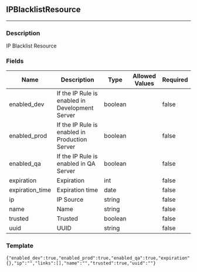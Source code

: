 ## IPBlacklistResource
---
### Description
IP Blacklist Resource
### Fields
| Name | Description | Type | Allowed Values | Required |
| ---- | ----------- | ---- | -------------- | -------- |
| enabled_dev | If the IP Rule is enabled in Development Server | boolean |  | false |
| enabled_prod | If the IP Rule is enabled in Production Server | boolean |  | false |
| enabled_qa | If the IP Rule is enabled in QA Server | boolean |  | false |
| expiration | Expiration | int |  | false |
| expiration_time | Expiration time | date |  | false |
| ip | IP Source | string |  | false |
| name | Name | string |  | false |
| trusted | Trusted | boolean |  | false |
| uuid | UUID | string |  | false |
### Template
```
{"enabled_dev":true,"enabled_prod":true,"enabled_qa":true,"expiration":0,"expiration_time":{},"ip":"","links":[],"name":"","trusted":true,"uuid":""}
```
